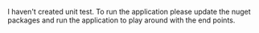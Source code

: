 I haven't created unit test. To run the application please update the nuget packages and run the application to play around with the end points.
